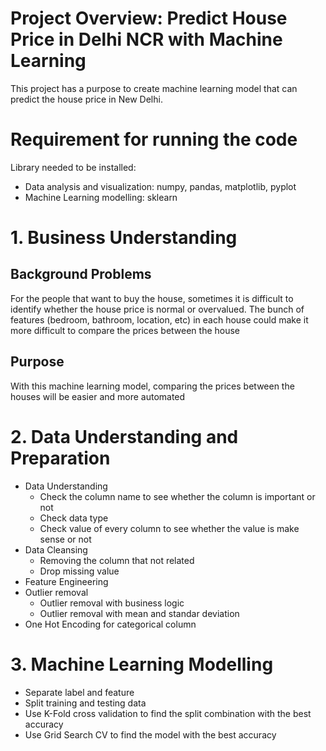 # Project Overview: Predict House Price in Delhi NCR with Machine Learning
This project has a purpose to create machine learning model that can predict the house price in New Delhi.

# <b> Requirement for running the code </b>
Library needed to be installed: <br>
- Data analysis and visualization: numpy, pandas, matplotlib, pyplot <br>
- Machine Learning modelling: sklearn

# <b> 1. Business Understanding </b>
## Background Problems
For the people that want to buy the house, sometimes it is difficult to identify whether the house price is normal or overvalued. The bunch of features (bedroom, bathroom, location, etc) in each house could make it more difficult to compare the prices between the house
## Purpose
With this machine learning model, comparing the prices between the houses will be easier and more automated 

# <b> 2. Data Understanding and Preparation </b>
- Data Understanding
  - Check the column name to see whether the column is important or not
  - Check data type
  - Check value of every column to see whether the value is make sense or not
- Data Cleansing
  - Removing the column that not related
  - Drop missing value
- Feature Engineering
- Outlier removal
  - Outlier removal with business logic
  - Outlier removal with mean and standar deviation
- One Hot Encoding for categorical column

# <b> 3. Machine Learning Modelling </b>
- Separate label and feature
- Split training and testing data
- Use K-Fold cross validation to find the split combination with the best accuracy
- Use Grid Search CV to find the model with the best accuracy 


